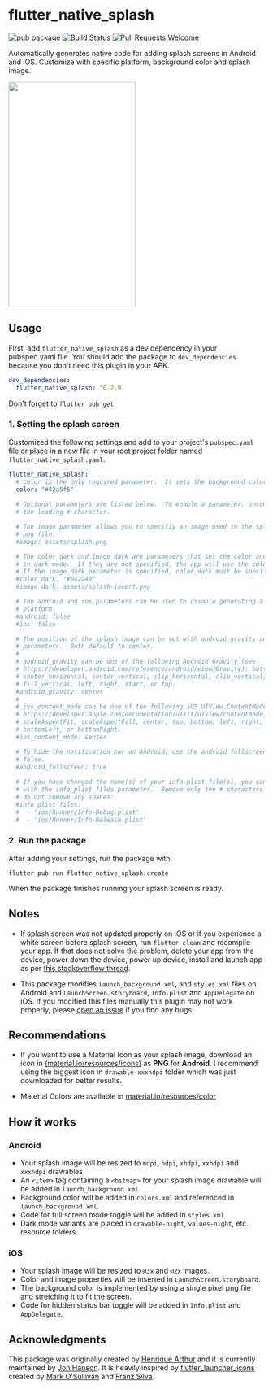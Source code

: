 # flutter_native_splash
[![pub package](https://img.shields.io/pub/v/flutter_native_splash)](https://pub.dev/packages/flutter_native_splash)
[![Build Status](https://img.shields.io/travis/jonbhanson/flutter_native_splash)](https://travis-ci.org/jonbhanson/flutter_native_splash)
[![Pull Requests Welcome](https://img.shields.io/badge/PRs-welcome-brightgreen.svg?style=flat)](https://makeapullrequest.com)

Automatically generates native code for adding splash screens in Android and iOS. Customize with specific platform, background color and splash image.

<p>
  <img src="https://raw.githubusercontent.com/jonbhanson/flutter_native_splash/master/splash_demo.gif" width="250" height="443"  />
</p>

## Usage
First, add `flutter_native_splash` as a dev dependency in your pubspec.yaml file. You should add the package to `dev_dependencies` because you don't need this plugin in your APK.

```yaml
dev_dependencies:
  flutter_native_splash: ^0.2.9
```

Don't forget to `flutter pub get`.

### 1. Setting the splash screen
Customized the following settings and add to your project's `pubspec.yaml` file or place in a new file in your root project folder named `flutter_native_splash.yaml`.

```yaml
flutter_native_splash:
  # color is the only required parameter.  It sets the background color of your splash screen.
  color: "#42a5f5"
  
  # Optional parameters are listed below.  To enable a parameter, uncomment the line by removing 
  # the leading # character.

  # The image parameter allows you to specifiy an image used in the splash screen.  It must be a 
  # png file.  
  #image: assets/splash.png

  # The color_dark and image_dark are parameters that set the color and image when the device is 
  # in dark mode.  If they are not specified, the app will use the color and image above.
  # If the image_dark parameter is specified, color_dark must be specified.
  #color_dark: "#042a49"
  #image_dark: assets/splash-invert.png

  # The android and ios parameters can be used to disable generating a splash screen on a given 
  # platform.
  #android: false
  #ios: false

  # The position of the splash image can be set with android_gravity and ios_content_mode 
  # parameters.  Both default to center.
  #
  # android_gravity can be one of the following Android Gravity (see 
  # https://developer.android.com/reference/android/view/Gravity): bottom, center, 
  # center_horizontal, center_vertical, clip_horizontal, clip_vertical, end, fill, fill_horizontal,
  # fill_vertical, left, right, start, or top.
  #android_gravity: center
  #
  # ios_content_mode can be one of the following iOS UIView.ContentMode (see 
  # https://developer.apple.com/documentation/uikit/uiview/contentmode): scaleToFill, 
  # scaleAspectFit, scaleAspectFill, center, top, bottom, left, right, topLeft, topRight, 
  # bottomLeft, or bottomRight.
  #ios_content_mode: center

  # To hide the notification bar on Android, use the android_fullscreen parameter.  Defaults to 
  # false.
  #android_fullscreen: true
  
  # If you have changed the name(s) of your info.plist file(s), you can specify the filename(s) 
  # with the info_plist_files parameter.  Remove only the # characters in the three lines below,
  # do not remove any spaces:
  #info_plist_files:
  #  - 'ios/Runner/Info-Debug.plist'
  #  - 'ios/Runner/Info-Release.plist'
```

### 2. Run the package
After adding your settings, run the package with

```
flutter pub run flutter_native_splash:create
```

When the package finishes running your splash screen is ready.

## Notes
* If splash screen was not updated properly on iOS or if you experience a white screen before splash screen, run `flutter clean` and recompile your app. If that does not solve the problem, delete your app from the device, power down the device, power up device, install and launch app as per [this stackoverflow thread](https://stackoverflow.com/questions/33002829/ios-keeping-old-launch-screen-and-app-icon-after-update).

* This package modifies `launch_background.xml`, and `styles.xml` files on Android and `LaunchScreen.storyboard`, `Info.plist` and `AppDelegate` on iOS. If you modified this files manually this plugin may not work properly, please [open an issue](https://github.com/jonbhanson/flutter_native_splash/issues/new) if you find any bugs.

## Recommendations
* If you want to use a Material Icon as your splash image, download an icon in [(material.io/resources/icons)](https://material.io/resources/icons/) as **PNG** for **Android**. I recommend using the biggest icon in `drawable-xxxhdpi` folder which was just downloaded for better results.

* Material Colors are available in [material.io/resources/color](https://material.io/resources/color/#!/)

## How it works
### Android
* Your splash image will be resized to `mdpi`, `hdpi`, `xhdpi`, `xxhdpi` and `xxxhdpi` drawables.
* An `<item>` tag containing a `<bitmap>` for your splash image drawable will be added in `launch_background.xml`
* Background color will be added in `colors.xml` and referenced in `launch_background.xml`.
* Code for full screen mode toggle will be added in `styles.xml`.
* Dark mode variants are placed in `drawable-night`, `values-night`, etc. resource folders.

### iOS
* Your splash image will be resized to `@3x` and `@2x` images.
* Color and image properties will be inserted in `LaunchScreen.storyboard`.
* The background color is implemented by using a single pixel png file and stretching it to fit the screen.
* Code for hidden status bar toggle will be added in `Info.plist` and `AppDelegate`.

## Acknowledgments

This package was originally created by [Henrique Arthur](https://github.com/henriquearthur) and it is currently maintained by [Jon Hanson](https://github.com/jonbhanson).  It is heavily inspired by [flutter_launcher_icons](https://pub.dev/packages/flutter_launcher_icons) created by [Mark O'Sullivan](https://github.com/MarkOSullivan94) and [Franz Silva](https://github.com/franzsilva).